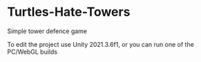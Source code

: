 # Turtles-Hate-Towers

Simple tower defence game

To edit the project use Unity 2021.3.6f1, or you can run one of the PC/WebGL builds
